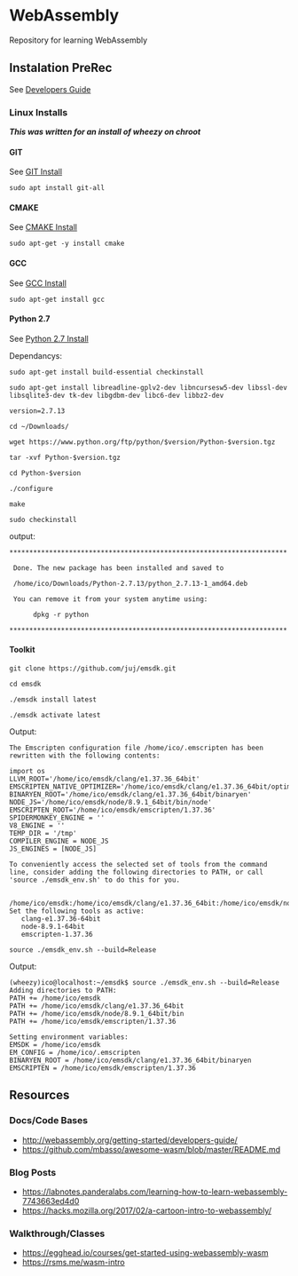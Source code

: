 # WebAssembly
Repository for learning WebAssembly

## Instalation PreRec
See [Developers Guide](http://webassembly.org/getting-started/developers-guide/)
### Linux Installs
***This was written for an install of wheezy on chroot***

#### GIT
See [GIT Install](https://git-scm.com/book/en/v2/Getting-Started-Installing-Git)

```sudo apt install git-all```
#### CMAKE
See [CMAKE Install](http://cgold.readthedocs.io/en/latest/first-step/installation.html)

```sudo apt-get -y install cmake```
#### GCC
See [GCC Install](https://askubuntu.com/questions/154402/install-gcc-on-ubuntu-12-04-lts)

```sudo apt-get install gcc```

#### Python 2.7
See [Python 2.7 Install](https://askubuntu.com/questions/101591/how-do-i-install-the-latest-python-2-7-x-or-3-x-on-ubuntu)

Dependancys:

```sudo apt-get install build-essential checkinstall```

```sudo apt-get install libreadline-gplv2-dev libncursesw5-dev libssl-dev libsqlite3-dev tk-dev libgdbm-dev libc6-dev libbz2-dev```

```version=2.7.13```

```cd ~/Downloads/```

```wget https://www.python.org/ftp/python/$version/Python-$version.tgz```

```tar -xvf Python-$version.tgz```

```cd Python-$version```

```./configure```

```make```

```sudo checkinstall```

output:
```
**********************************************************************

 Done. The new package has been installed and saved to

 /home/ico/Downloads/Python-2.7.13/python_2.7.13-1_amd64.deb

 You can remove it from your system anytime using: 

      dpkg -r python

**********************************************************************
```

#### Toolkit


```git clone https://github.com/juj/emsdk.git```

```cd emsdk```

```./emsdk install latest```

```./emsdk activate latest```

Output:
```
The Emscripten configuration file /home/ico/.emscripten has been rewritten with the following contents:

import os
LLVM_ROOT='/home/ico/emsdk/clang/e1.37.36_64bit'
EMSCRIPTEN_NATIVE_OPTIMIZER='/home/ico/emsdk/clang/e1.37.36_64bit/optimizer'
BINARYEN_ROOT='/home/ico/emsdk/clang/e1.37.36_64bit/binaryen'
NODE_JS='/home/ico/emsdk/node/8.9.1_64bit/bin/node'
EMSCRIPTEN_ROOT='/home/ico/emsdk/emscripten/1.37.36'
SPIDERMONKEY_ENGINE = ''
V8_ENGINE = ''
TEMP_DIR = '/tmp'
COMPILER_ENGINE = NODE_JS
JS_ENGINES = [NODE_JS]

To conveniently access the selected set of tools from the command line, consider adding the following directories to PATH, or call 'source ./emsdk_env.sh' to do this for you.

   /home/ico/emsdk:/home/ico/emsdk/clang/e1.37.36_64bit:/home/ico/emsdk/node/8.9.1_64bit/bin:/home/ico/emsdk/emscripten/1.37.36
Set the following tools as active:
   clang-e1.37.36-64bit
   node-8.9.1-64bit
   emscripten-1.37.36
```

```source ./emsdk_env.sh --build=Release```

Output:
```
(wheezy)ico@localhost:~/emsdk$ source ./emsdk_env.sh --build=Release
Adding directories to PATH:
PATH += /home/ico/emsdk
PATH += /home/ico/emsdk/clang/e1.37.36_64bit
PATH += /home/ico/emsdk/node/8.9.1_64bit/bin
PATH += /home/ico/emsdk/emscripten/1.37.36

Setting environment variables:
EMSDK = /home/ico/emsdk
EM_CONFIG = /home/ico/.emscripten
BINARYEN_ROOT = /home/ico/emsdk/clang/e1.37.36_64bit/binaryen
EMSCRIPTEN = /home/ico/emsdk/emscripten/1.37.36
```




## Resources
### Docs/Code Bases
+ http://webassembly.org/getting-started/developers-guide/
+ https://github.com/mbasso/awesome-wasm/blob/master/README.md

### Blog Posts
+ https://labnotes.panderalabs.com/learning-how-to-learn-webassembly-7743663ed4d0
+ https://hacks.mozilla.org/2017/02/a-cartoon-intro-to-webassembly/

### Walkthrough/Classes
+ https://egghead.io/courses/get-started-using-webassembly-wasm
+ https://rsms.me/wasm-intro
